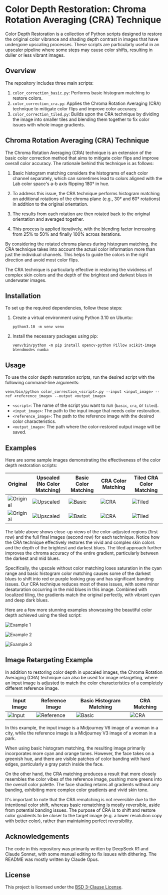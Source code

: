 # Color Depth Restoration: Chroma Rotation Averaging (CRA) Technique

Color Depth Restoration is a collection of Python scripts designed to restore the original color vibrance and shading depth contrast in images that have undergone upscaling processes. These scripts are particularly useful in an upscaler pipeline where some steps may cause color shifts, resulting in duller or less vibrant images.

## Overview

The repository includes three main scripts:

1. `color_correction_basic.py`: Performs basic histogram matching to restore colors.
2. `color_correction_cra.py`: Applies the Chroma Rotation Averaging (CRA) technique to mitigate color flips and improve color accuracy.
3. `color_correction_tiled.py`: Builds upon the CRA technique by dividing the image into smaller tiles and blending them together to fix color issues with whole image gradients.

## Chroma Rotation Averaging (CRA) Technique

The Chroma Rotation Averaging (CRA) technique is an extension of the basic color correction method that aims to mitigate color flips and improve overall color accuracy. The rationale behind this technique is as follows:

1. Basic histogram matching considers the histograms of each color channel separately, which can sometimes lead to colors aligned with the Lab color space's a-b axis flipping 180° in hue.

2. To address this issue, the CRA technique performs histogram matching on additional rotations of the chroma plane (e.g., 30° and 60° rotations) in addition to the original orientation.

3. The results from each rotation are then rotated back to the original orientation and averaged together.

4. This process is applied iteratively, with the blending factor increasing from 25% to 50% and finally 100% across iterations.

By considering the rotated chroma planes during histogram matching, the CRA technique takes into account the actual color information more than just the individual channels. This helps to guide the colors in the right direction and avoid most color flips.

The CRA technique is particularly effective in restoring the vividness of complex skin colors and the depth of the brightest and darkest blues in underwater images.

## Installation

To set up the required dependencies, follow these steps:

1. Create a virtual environment using Python 3.10 on Ubuntu:
   ```
   python3.10 -m venv venv
   ```

2. Install the necessary packages using pip:
   ```
   venv/bin/python -m pip install opencv-python Pillow scikit-image blendmodes numba
   ```

## Usage

To use the color depth restoration scripts, run the desired script with the following command-line arguments:

```
venv/bin/python color_correction_<script>.py --input <input_image> --ref <reference_image> --output <output_image>
```

- `<script>`: The name of the script you want to run (`basic`, `cra`, or `tiled`).
- `<input_image>`: The path to the input image that needs color restoration.
- `<reference_image>`: The path to the reference image with the desired color characteristics.
- `<output_image>`: The path where the color-restored output image will be saved.

## Examples

Here are some sample images demonstrating the effectiveness of the color depth restoration scripts:

| Original | Upscaled (No Color Matching) | Basic Color Matching | CRA Color Matching | Tiled CRA Color Matching |
|----------|------------------------------|----------------------|--------------------|----------------------|
| ![Original](assets/original_closeup.jpg) | ![Upscaled](assets/upscaled_closeup.jpg) | ![Basic](assets/basic_closeup.jpg) | ![CRA](assets/cra_closeup.jpg) | ![Tiled](assets/tiled_closeup.jpg) |
| ![Original](assets/original_full.jpg) | ![Upscaled](assets/upscaled_full.jpg) | ![Basic](assets/basic_full.jpg) | ![CRA](assets/cra_full.jpg) | ![Tiled](assets/tiled_full.jpg) |

The table above shows close-up views of the color-adjusted regions (first row) and the full final images (second row) for each technique. Notice how the CRA technique effectively restores the vivid and complex skin colors and the depth of the brightest and darkest blues. The tiled approach further improves the chroma accuracy of the entire gradient, particularly between the darkest and mid blues.

Specifically, the upscale without color matching loses saturation in the cyan range and basic histogram color matching causes some of the darkest blues to shift into red or purple looking gray and has significant banding issues. Our CRA technique reduces most of these issues, with some minor desaturation occurring in the mid blues in this image. Combined with localized tiling, the gradients match the original perfectly, with vibrant cyan and deep dark blues.

Here are a few more stunning examples showcasing the beautiful color depth achieved using the tiled script:

![Example 1](assets/polyverse_RU0005711_415307393_2878731469.webp)

![Example 2](assets/polyverse_RU0005717_1621829523_419251530.webp)

![Example 3](assets/polyverse_RU0005719_3344980821_2651363071.webp)

## Image Retargeting Example

In addition to restoring color depth in upscaled images, the Chroma Rotation Averaging (CRA) technique can also be used for image retargeting, where an input image is adjusted to match the color characteristics of a completely different reference image.

| Input Image | Reference Image | Basic Histogram Matching | CRA Matching |
|-------------|-----------------|--------------------------|--------------|
| ![Input](assets/retarget_input.jpg) | ![Reference](assets/retarget_ref.jpg) | ![Basic](assets/retarget_output_basic.jpg) | ![CRA](assets/retarget_output_cra.jpg) |

In this example, the input image is a Midjourney V6 image of a woman in a city, while the reference image is a Midjourney V3 image of a woman in a park. 

When using basic histogram matching, the resulting image primarily incorporates more cyan and orange tones. However, the face takes on a greenish hue, and there are visible patches of color banding with hard edges, particularly a gray patch inside the face.

On the other hand, the CRA matching produces a result that more closely resembles the color vibes of the reference image, pushing more greens into the overall color palette. The face shading retains all gradients without any banding, exhibiting more complex color gradients and vivid skin tone.

It's important to note that the CRA rematching is not reversible due to the intentional color shift, whereas basic rematching is mostly reversible, aside from potential banding issues. The purpose of CRA is to shift and restore color gradients to be closer to the target image (e.g. a lower resolution copy with better color), rather than maintaining perfect reversibility.

## Acknowledgements

The code in this repository was primarily written by DeepSeek R1 and Claude Sonnet, with some manual editing to fix issues with dithering. The README was mostly written by Claude Opus.

## License

This project is licensed under the [BSD 3-Clause License](LICENSE.md).
